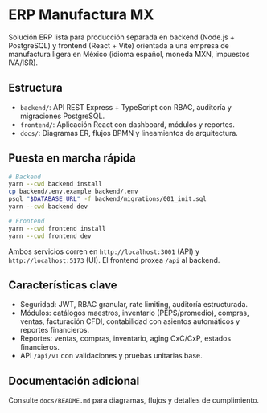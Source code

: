 # ERP Manufactura MX

Solución ERP lista para producción separada en backend (Node.js + PostgreSQL) y frontend (React + Vite) orientada a una empresa de manufactura ligera en México (idioma español, moneda MXN, impuestos IVA/ISR).

## Estructura

- `backend/`: API REST Express + TypeScript con RBAC, auditoría y migraciones PostgreSQL.
- `frontend/`: Aplicación React con dashboard, módulos y reportes.
- `docs/`: Diagramas ER, flujos BPMN y lineamientos de arquitectura.

## Puesta en marcha rápida

```bash
# Backend
yarn --cwd backend install
cp backend/.env.example backend/.env
psql "$DATABASE_URL" -f backend/migrations/001_init.sql
yarn --cwd backend dev

# Frontend
yarn --cwd frontend install
yarn --cwd frontend dev
```

Ambos servicios corren en `http://localhost:3001` (API) y `http://localhost:5173` (UI). El frontend proxea `/api` al backend.

## Características clave

- Seguridad: JWT, RBAC granular, rate limiting, auditoría estructurada.
- Módulos: catálogos maestros, inventario (PEPS/promedio), compras, ventas, facturación CFDI, contabilidad con asientos automáticos y reportes financieros.
- Reportes: ventas, compras, inventario, aging CxC/CxP, estados financieros.
- API `/api/v1` con validaciones y pruebas unitarias base.

## Documentación adicional

Consulte `docs/README.md` para diagramas, flujos y detalles de cumplimiento.

